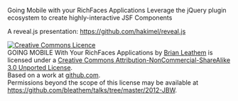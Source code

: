 Going Mobile with your RichFaces Applications
Leverage the jQuery plugin ecosystem to create highly-interactive JSF Components

A reveal.js presentation: https://github.com/hakimel/reveal.js

<a rel="license" href="http://creativecommons.org/licenses/by-nc-sa/3.0/"><img alt="Creative Commons Licence" style="border-width:0" src="http://i.creativecommons.org/l/by-nc-sa/3.0/88x31.png" /></a><br /><span xmlns:dct="http://purl.org/dc/terms/" property="dct:title">GOING MOBILE With Your RichFaces Applications</span> by <a xmlns:cc="http://creativecommons.org/ns#" href="www.bleathem.ca/talks/2012-JBW/richfaces-mobile.html" property="cc:attributionName" rel="cc:attributionURL">Brian Leathem</a> is licensed under a <a rel="license" href="http://creativecommons.org/licenses/by-nc-sa/3.0/">Creative Commons Attribution-NonCommercial-ShareAlike 3.0 Unported License</a>.<br />Based on a work at <a xmlns:dct="http://purl.org/dc/terms/" href="https://github.com/bleathem/talks/tree/master/2012-JBW" rel="dct:source">github.com</a>.<br />Permissions beyond the scope of this license may be available at <a xmlns:cc="http://creativecommons.org/ns#" href="https://github.com/bleathem/talks/tree/master/2012-JBW" rel="cc:morePermissions">https://github.com/bleathem/talks/tree/master/2012-JBW</a>.